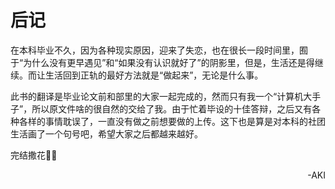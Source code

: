 # 后记

在本科毕业不久，因为各种现实原因，迎来了失恋，也在很长一段时间里，囿于“为什么没有更早遇见”和“如果没有认识就好了”的阴影里，但是，生活还是得继续。而让生活回到正轨的最好方法就是“做起来”，无论是什么事。

此书的翻译是毕业论文前和部里的大家一起完成的，然而只有我一个“计算机大手子”，所以原文件啥的很自然的交给了我。由于忙着毕设的十佳答辩，之后又有各种各样的事情耽误了，一直没有做之前想要做的上传。这下也是算是对本科的社团生活画了一个句号吧，希望大家之后都越来越好。

完结撒花🎉🎉

<p align="right">-AKI</p>
